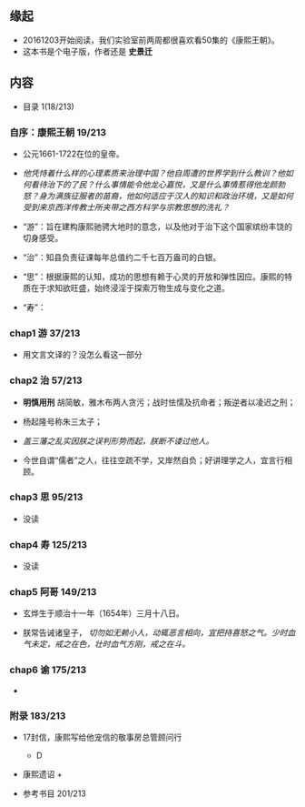 ##  缘起
+ 20161203开始阅读，我们实验室前两周都很喜欢看50集的《康熙王朝》。
+ 这本书是个电子版，作者还是 **史景迁**


##  内容
+ 目录 1(18/213)

###  自序：康熙王朝  19/213
+ 公元1661-1722在位的皇帝。

+ *他凭恃着什么样的心理素质来治理中国？他自周遭的世界学到什么教训？他如何看待治下的了民？什么事情能令他龙心嘉悦，又是什么事情惹得他龙颜勃怒？身为满族征服者的苗裔，他如何适应于汉人的知识和政治环境，又是如何受到来京西洋传教士所夹带之西方科学与宗教思想的洗礼？*

+ “游”：旨在建构康熙驰骋大地时的意念，以及他对于治下这个国家缤纷丰饶的切身感受。

+ “治”：知县负责征课每年总值约二千七百万盎司的白银。

+ “思”：根据康熙的认知，成功的思想有赖于心灵的开放和弹性因应。康熙的特质在于求知欲旺盛，始终浸淫于探索万物生成与变化之道。

+ “寿”：


###  chap1 游  37/213
+ 用文言文译的？没怎么看这一部分

###  chap2 治  57/213 
+ **明慎用刑** 胡简敏，雅木布两人贪污；战时怯懦及抗命者；叛逆者以凌迟之刑；

+ 杨起隆号称朱三太子；

+ *盖三藩之乱实因朕之误判形势而起，朕断不诿过他人。*

+ 今世自谓“儒者”之人，往往空疏不学，又岸然自负；好讲理学之人，宜言行相顾。

###  chap3 思 95/213
+ 没读

###  chap4 寿 125/213
+ 没读

###  chap5 阿哥 149/213
+ 玄烨生于顺治十一年（1654年）三月十八日。

+ 朕常告诫诸皇子， *切勿如无赖小人，动辄恶言相向，宜把持喜怒之气。少时血气未定，戒之在色，壮时血气方刚，戒之在斗。*


###  chap6 谕 175/213
+ 

###  附录 183/213
+ 17封信，康熙写给他宠信的敬事房总管顾问行
	+ D 

+ 康熙遗诏
	+ 

+ 参考书目 201/213

